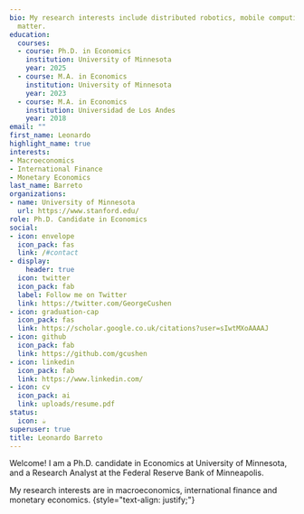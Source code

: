 ```yaml
---
bio: My research interests include distributed robotics, mobile computing and programmable
  matter.
education:
  courses:
  - course: Ph.D. in Economics
    institution: University of Minnesota
    year: 2025
  - course: M.A. in Economics
    institution: University of Minnesota
    year: 2023
  - course: M.A. in Economics
    institution: Universidad de Los Andes
    year: 2018
email: ""
first_name: Leonardo
highlight_name: true
interests:
- Macroeconomics
- International Finance
- Monetary Economics
last_name: Barreto
organizations:
- name: University of Minnesota
  url: https://www.stanford.edu/
role: Ph.D. Candidate in Economics
social:
- icon: envelope
  icon_pack: fas
  link: /#contact
- display:
    header: true
  icon: twitter
  icon_pack: fab
  label: Follow me on Twitter
  link: https://twitter.com/GeorgeCushen
- icon: graduation-cap
  icon_pack: fas
  link: https://scholar.google.co.uk/citations?user=sIwtMXoAAAAJ
- icon: github
  icon_pack: fab
  link: https://github.com/gcushen
- icon: linkedin
  icon_pack: fab
  link: https://www.linkedin.com/
- icon: cv
  icon_pack: ai
  link: uploads/resume.pdf
status:
  icon: ☕️
superuser: true
title: Leonardo Barreto
---
```


Welcome! I am a Ph.D. candidate in Economics at University of Minnesota, and a Research Analyst at the Federal Reserve Bank of Minneapolis. 

My research interests are in macroeconomics, international finance and monetary economics. 
{style="text-align: justify;"}
